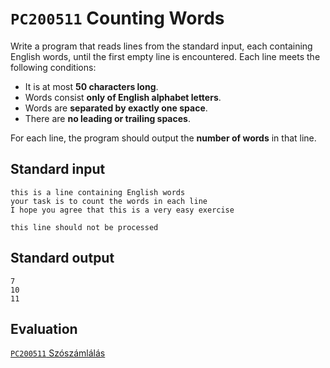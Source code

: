 # `PC200511` Counting Words

Write a program that reads lines from the standard input, each containing English words, until the first empty line is encountered. Each line meets the following conditions:

* It is at most **50 characters long**.
* Words consist **only of English alphabet letters**.
* Words are **separated by exactly one space**.
* There are **no leading or trailing spaces**.

For each line, the program should output the **number of words** in that line.

## Standard input

```
this is a line containing English words
your task is to count the words in each line
I hope you agree that this is a very easy exercise

this line should not be processed
```

## Standard output

```
7
10
11
```

## Evaluation

[`PC200511` Szószámlálás](https://progcont.hu/submission/?cid=100031&pid=200511)